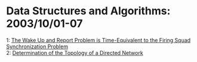 # Data Structures and Algorithms: 2003/10/01-07  
1: [The Wake Up and Report Problem is Time-Equivalent to the Firing Squad  Synchronization Problem](https://doi.org/10.48550/arXiv.cs/0310003)  
2: [Determination of the Topology of a Directed Network](https://doi.org/10.48550/arXiv.cs/0310004)  